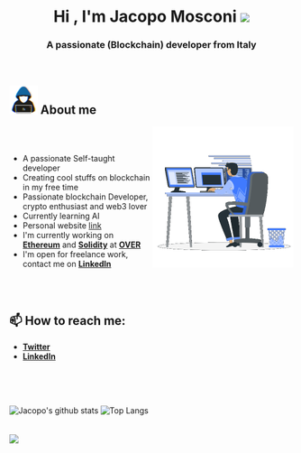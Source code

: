 <h1 align="center"><b>Hi , I'm Jacopo Mosconi </b><img src="https://media.giphy.com/media/hvRJCLFzcasrR4ia7z/giphy.gif" width="35"></h1>
<h3 align="center" width="35">A passionate (Blockchain) developer from Italy</h3>
<br>

## <picture><img src = "./media/about_me.gif" width = 50px></picture> **About me**

<picture> <img align="right" src="./media/Right_Side.gif" width = 250px></picture>

<br>

<br>

- A passionate Self-taught developer
- Creating cool stuffs on blockchain in my free time
- Passionate blockchain Developer, crypto enthusiast and web3 lover
- Currently learning AI
- Personal website [link](https://www.jacopomosconi.com)
- I'm currently working on [**Ethereum**](https://ethereum.org/) and [**Solidity**](https://soliditylang.org/) at [**OVER**](https://overthereality.ai/)
- I'm open for freelance work, contact me on [**LinkedIn**](https://www.linkedin.com/in/jacopo-mosconi-ba5281179/)


<br><br>

## 📫 How to reach me:

- [**Twitter**](https://twitter.com/jahardyx)
- [**LinkedIn**](https://www.linkedin.com/in/jacopo-mosconi-ba5281179/)

<br><br><br>


![Jacopo's github stats](https://github-readme-stats.vercel.app/api?username=jacko06v&show_icons=true&theme=radical)
![Top Langs](https://github-readme-stats.vercel.app/api/top-langs/?username=jacko06v&layout=compact)
<br><br><br>
![](https://komarev.com/ghpvc/?username=jacko06v&style=for-the-badge)

